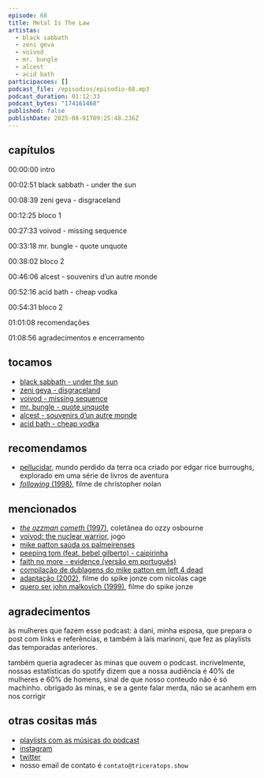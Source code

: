 ```yaml
---
episode: 68
title: Metal Is The Law
artistas:
  - black sabbath
  - zeni geva
  - voivod
  - mr. bungle
  - alcest
  - acid bath
participacoes: []
podcast_file: /episodios/episodio-68.mp3
podcast_duration: 01:12:33
podcast_bytes: "174161468"
published: false
publishDate: 2025-08-01T09:25:48.236Z
---
```

## capítulos

00:00:00 intro

00:02:51 black sabbath - under the sun

00:08:39 zeni geva - disgraceland

00:12:25 bloco 1

00:27:33 voivod - missing sequence

00:33:18 mr. bungle - quote unquote

00:38:02 bloco 2

00:46:06 alcest - souvenirs d’un autre monde

00:52:16 acid bath - cheap vodka

00:54:31 bloco 2

01:01:08 recomendações

01:08:56 agradecimentos e encerramento 

## tocamos

* [black sabbath - under the sun](https://www.youtube.com/watch?v=uvveoWpRsIE)
* [zeni geva - disgraceland](https://www.youtube.com/watch?v=jXlhXGPakyM)
* [voivod - missing sequence](https://www.youtube.com/watch?v=TaToz8MT_uU)
* [mr. bungle - quote unquote](https://www.youtube.com/watch?v=E4YvvhKW7bA)
* [alcest - souvenirs d’un autre monde](https://www.youtube.com/watch?v=4PmCb9OiFYQ)
* [acid bath - cheap vodka](https://www.youtube.com/watch?v=viawh4shWy0)

## recomendamos

* [pellucidar](https://en.wikipedia.org/wiki/Pellucidar), mundo perdido da terra oca criado por edgar rice burroughs, explorado em uma série de livros de aventura
* [*following* (1998)](https://www.imdb.com/title/tt0154506/), filme de christopher nolan

## mencionados

* [*the ozzman cometh* (1997)](https://open.spotify.com/album/0FFbguUto5ZWRVMN2r9ZCm), coletânea do ozzy osbourne
* [voivod: the nuclear warrior](https://store.steampowered.com/app/3589910/Voivod_The_Nuclear_Warrior/), jogo
* [mike patton saúda os palmeirenses](https://www.youtube.com/watch?v=VGF2nH_AZUI)
* [peeping tom (feat. bebel gilberto) - caipirinha](https://www.youtube.com/watch?v=4c_YJQUGClw)
* [faith no more - evidence (versão em português)](https://www.youtube.com/watch?v=jKfBCxIMhJc)
* [compilação de dublagens do mike patton em left 4 dead](https://www.youtube.com/watch?v=ZPi6NhAJ-Zg)
* [adaptação (2002)](https://www.imdb.com/pt/title/tt0268126/), filme do spike jonze com nicolas cage
* [quero ser john malkovich (1999)](https://www.imdb.com/pt/title/tt0120601/), filme do spike jonze

## agradecimentos

às mulheres que fazem esse podcast: à dani, minha esposa, que prepara o post com links e referências, e também à laís marinoni, que fez as playlists das temporadas anteriores.

também queria agradecer às minas que ouvem o podcast. incrivelmente, nossas estatísticas do spotify dizem que a nossa audiência é 40% de mulheres e 60% de homens, sinal de que nosso conteudo não é só machinho. obrigado às minas, e se a gente falar merda, não se acanhem em nos corrigir

## otras cositas más
* [playlists com as músicas do podcast](https://www.triceratops.show/playlists/)
* [instagram](https://www.instagram.com/triceratops.show/)
* [twitter](https://twitter.com/TriceratopsShow/)
* nosso email de contato é `contato@triceratops.show`
